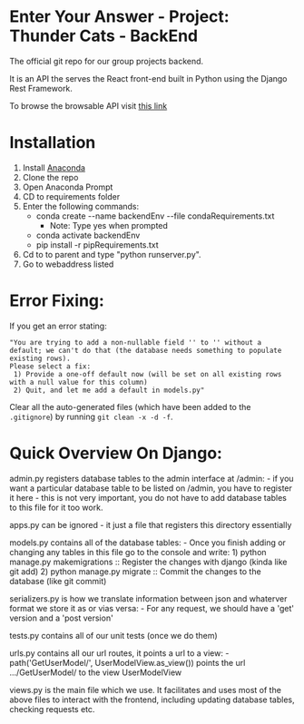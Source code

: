 # Enter Your Answer - Project: Thunder Cats - BackEnd

The official git repo for our group projects backend. 

It is an API the serves the React front-end built in Python using the Django Rest Framework. 

To browse the browsable API visit [this link](https://yieldyapi-jf4ttgxjxa-ts.a.run.app)

# Installation
1) Install [Anaconda](https://www.anaconda.com/products/individual)
2) Clone the repo
3) Open Anaconda Prompt
4) CD to requirements folder
5) Enter the following commands:
    - conda create --name backendEnv --file condaRequirements.txt 
        - Note: Type yes when prompted
    - conda activate backendEnv
    - pip install -r pipRequirements.txt
6) Cd to to parent and type "python runserver.py". 
7) Go to webaddress listed

# Error Fixing:
If you get an error stating: 
```
"You are trying to add a non-nullable field '' to '' without a default; we can't do that (the database needs something to populate existing rows).
Please select a fix:
 1) Provide a one-off default now (will be set on all existing rows with a null value for this column)
 2) Quit, and let me add a default in models.py" 
```
Clear all the auto-generated files (which have been added to the `.gitignore`)
by running `git clean -x -d -f`.

# Quick Overview On Django:

admin.py registers database tables to the admin interface at /admin:
    - if you want a particular database table to be listed on /admin, you have to register it here
    - this is not very important, you do not have to add database tables to this file for it too work.

apps.py can be ignored - it just a file that registers this directory essentially

models.py contains all of the database tables:
    - Once you finish adding or changing any tables in this file go to the console and write:
        1) python manage.py makemigrations :: Register the changes with django (kinda like git add)
        2) python manage.py migrate :: Commit the changes to the database (like git commit)


serializers.py is how we translate information between json and whaterver format we store it as or vias versa:
    - For any request, we should have a 'get' version and a 'post version'

tests.py contains all of our unit tests (once we do them)

urls.py contains all our url routes, it points a url to a view:
    - path('GetUserModel/', UserModelView.as_view()) points the url .../GetUserModel/ to the view UserModelView

views.py is the main file which we use. It facilitates and uses most of the above files to interact with the frontend, including updating database tables, checking requests etc.










